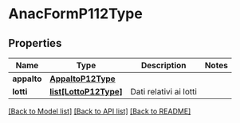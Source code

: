 # AnacFormP112Type

## Properties
Name | Type | Description | Notes
------------ | ------------- | ------------- | -------------
**appalto** | [**AppaltoP12Type**](AppaltoP12Type.md) |  | 
**lotti** | [**list[LottoP12Type]**](LottoP12Type.md) | Dati relativi ai lotti | 

[[Back to Model list]](../README.md#documentation-for-models) [[Back to API list]](../README.md#documentation-for-api-endpoints) [[Back to README]](../README.md)

